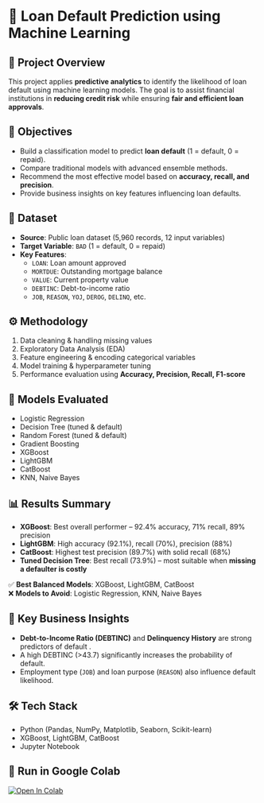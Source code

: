# 🏦 Loan Default Prediction using Machine Learning

## 📌 Project Overview
This project applies **predictive analytics** to identify the likelihood of loan default using machine learning models. The goal is to assist financial institutions in **reducing credit risk** while ensuring **fair and efficient loan approvals**.

## 🎯 Objectives
- Build a classification model to predict **loan default** (1 = default, 0 = repaid).
- Compare traditional models with advanced ensemble methods.
- Recommend the most effective model based on **accuracy, recall, and precision**.
- Provide business insights on key features influencing loan defaults.

## 📂 Dataset
- **Source**: Public loan dataset (5,960 records, 12 input variables)  
- **Target Variable**: `BAD` (1 = default, 0 = repaid)  
- **Key Features**:
  - `LOAN`: Loan amount approved  
  - `MORTDUE`: Outstanding mortgage balance  
  - `VALUE`: Current property value  
  - `DEBTINC`: Debt-to-income ratio  
  - `JOB`, `REASON`, `YOJ`, `DEROG`, `DELINQ`, etc.  

## ⚙️ Methodology
1. Data cleaning & handling missing values
2. Exploratory Data Analysis (EDA)
3. Feature engineering & encoding categorical variables
4. Model training & hyperparameter tuning
5. Performance evaluation using **Accuracy, Precision, Recall, F1-score**

## 🤖 Models Evaluated
- Logistic Regression  
- Decision Tree (tuned & default)  
- Random Forest (tuned & default)  
- Gradient Boosting  
- XGBoost  
- LightGBM  
- CatBoost  
- KNN, Naive Bayes  

## 📊 Results Summary
- **XGBoost**: Best overall performer – 92.4% accuracy, 71% recall, 89% precision    
- **LightGBM**: High accuracy (92.1%), recall (70%), precision (88%)   
- **CatBoost**: Highest test precision (89.7%) with solid recall (68%)   
- **Tuned Decision Tree**: Best recall (73.9%) – most suitable when **missing a defaulter is costly**   

✅ **Best Balanced Models**: XGBoost, LightGBM, CatBoost  
❌ **Models to Avoid**: Logistic Regression, KNN, Naive Bayes 

## 📌 Key Business Insights
- **Debt-to-Income Ratio (DEBTINC)** and **Delinquency History** are strong predictors of default .  
- A high DEBTINC (>43.7) significantly increases the probability of default.  
- Employment type (`JOB`) and loan purpose (`REASON`) also influence default likelihood.

## 🛠️ Tech Stack
- Python (Pandas, NumPy, Matplotlib, Seaborn, Scikit-learn)  
- XGBoost, LightGBM, CatBoost  
- Jupyter Notebook  

## 🚀 Run in Google Colab

[![Open In Colab](https://colab.research.google.com/assets/colab-badge.svg)](https://colab.research.google.com/github/ivikassingh2/default/blob/main/Predictive_Analytics_Loan_Default.ipynb)

